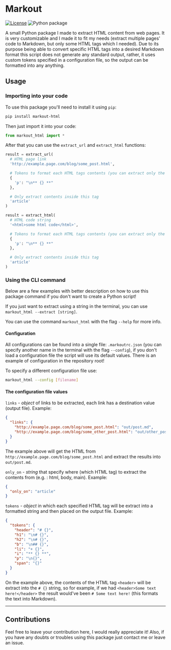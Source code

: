 # Markout

[![License](https://img.shields.io/badge/license-MIT-informational.svg)](https://opensource.org/licenses/MIT)
![Python package](https://github.com/oAGoulart/markout/workflows/Python%20package/badge.svg)

A small Python package I made to extract HTML content from web pages. It is very customizable and I made it to fit my needs (extract multiple pages' code to Markdown, but only some HTML tags which I needed). Due to its purpose being able to convert specific HTML tags into a desired Markdown format this script does not generate any standard output, rather, it uses custom tokens specified in a configuration file, so the output can be formatted into any anything.

## Usage

### Importing into your code

To use this package you'll need to install it using `pip`:

```sh
pip install markout-html
```

Then just import it into your code:

```python
from markout_html import *
```

After that you can use the `extract_url` and `extract_html` functions:

```python
result = extract_url(
  # HTML page link
  'http://example.page.com/blog/some_post.html',

  # Tokens to format each HTML tags contents (you can extract only the ones you want)
  {
    'p': "\n** {} **"
  },

  # Only extract contents inside this tag
  'article'
)

result = extract_html(
  # HTML code string
  '<html>some html code</html>',

  # Tokens to format each HTML tags contents (you can extract only the ones you want)
  {
    'p': "\n** {} **"
  },

  # Only extract contents inside this tag
  'article'
)
```

### Using the CLI command

Below are a few examples with better description on how to use this package command if you don't want to create a Python script!

If you just want to extract using a string in the terminal, you can use `markout_html --extract [string]`.

You can use the command `markout_html` with the flag `--help` for more info.

#### Configuration

All configurations can be found into a single file: `.markoutrc.json` (you can specify another name in the terminal with the flag `--config`), if you don't load a configuration file the script will use its default values. There is an example of configuration in the repository root!

To specify a different configuration file use:

```sh
markout_html --config [filename]
```

#### The configuration file values

`links` - *object* of links to be extracted, each link has a destination value (output file).
Example:

```json
{
  "links": {
    "http://example.page.com/blog/some_post.html": "out/post.md",
    "http://example.page.com/blog/some_other_post.html": "out/other_post.md"
  }
}
```

The example above will get the HTML from `http://example.page.com/blog/some_post.html` and extract the results into `out/post.md`.

`only_on` - *string* that specify where (which HTML tag) to extract the contents from (e.g. : html, body, main).
Example:

```json
{
  "only_on": "article"
}
```

`tokens` - *object* in which each specified HTML tag will be extract into a formatted string and then placed on the output file.
Example:

```json
{
  "tokens": {
    "header": "# {}",
    "h1": "\n# {}",
    "h2": "\n# {}",
    "b": "\n## {}",
    "li": "+ {}",
    "i": "** {} **",
    "p": "\n{}",
    "span": "{}"
  }
}
```

On the example above, the contents of the HTML tag `<header>` will be extract into the `# {}` string, so for example, if we had `<header>Some text here!</header>` the result would've been `# Some text here!` (this formats the text into Markdown).

---

## Contributions

Feel free to leave your contribution here, I would really appreciate it!
Also, if you have any doubts or troubles using this package just contact me or leave an issue.
